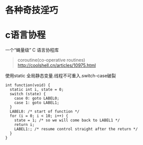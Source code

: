 # 各种奇技淫巧

# c语言协程

一个“蝇量级” C 语言协程库

>  coroutine(co-operative routines) http://coolshell.cn/articles/10975.html

使用static 全局静态变量.线程不可重入.switch-case破裂

```
int function(void) {
  static int i, state = 0;
  switch (state) {
    case 0: goto LABEL0;
    case 1: goto LABEL1;
  }
  LABEL0: /* start of function */
  for (i = 0; i < 10; i++) {
    state = 1; /* so we will come back to LABEL1 */
    return i;
    LABEL1:; /* resume control straight after the return */
  }
}
```
